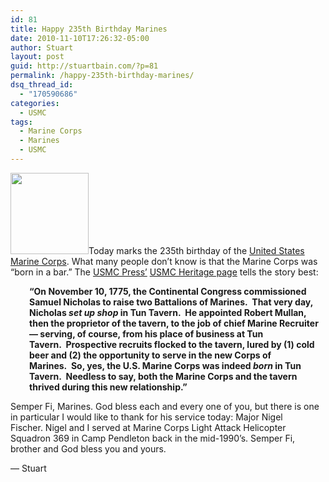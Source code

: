 ```yaml
---
id: 81
title: Happy 235th Birthday Marines
date: 2010-11-10T17:26:32-05:00
author: Stuart
layout: post
guid: http://stuartbain.com/?p=81
permalink: /happy-235th-birthday-marines/
dsq_thread_id:
  - "170590686"
categories:
  - USMC
tags:
  - Marine Corps
  - Marines
  - USMC
---
```

[<img class="alignright size-full wp-image-82" title="USMC_Logo_Clear" src="http://mc.packetvision.net/stuartbain/wp-content/uploads/sites/12/2010/11/USMC_Logo_Clear.gif" alt="" width="125" height="130" />](http://mc.packetvision.net/stuartbain/wp-content/uploads/sites/12/2010/11/USMC_Logo_Clear.gif)Today marks the 235th birthday of the [United States Marine Corps](http://www.marines.com). What many people don&#8217;t know is that the Marine Corps was &#8220;born in a bar.&#8221; The [USMC Press&#8217;](http://www.usmcpress.com/) [USMC Heritage page](http://www.usmcpress.com/heritage/usmc_heritage.htm) tells the story best:

<p style="padding-left: 30px">
  <strong>&#8220;On November 10, 1775, the Continental Congress commissioned Samuel Nicholas to raise two Battalions of Marines.  That very day, Nicholas <em>set up shop</em> in Tun Tavern.  He appointed Robert Mullan, then the proprietor of the tavern, to the job of chief Marine Recruiter &#8212; serving, of course, from his place of business at Tun Tavern.  Prospective recruits flocked to the tavern, lured by (1) cold beer and (2) the opportunity to serve in the new Corps of Marines.  So, yes, the U.S. Marine Corps was indeed <em>born</em> in Tun Tavern.  Needless to say, both the Marine Corps and the tavern thrived during this new relationship.&#8221;</strong>
</p>

Semper Fi, Marines. God bless each and every one of you, but there is one in particular I would like to thank for his service today: Major Nigel Fischer. Nigel and I served at Marine Corps Light Attack Helicopter Squadron 369 in Camp Pendleton back in the mid-1990&#8217;s. Semper Fi, brother and God bless you and yours.

&#8212; Stuart
